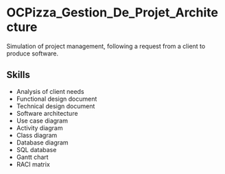 # OCPizza_Gestion_De_Projet_Architecture

Simulation of project management, following a request from a client to produce software.

## Skills
- Analysis of client needs
- Functional design document
- Technical design document
- Software architecture
- Use case diagram
- Activity diagram
- Class diagram
- Database diagram
- SQL database
- Gantt chart
- RACI matrix
